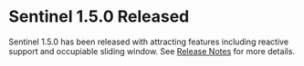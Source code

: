 # Sentinel 1.5.0 Released

Sentinel 1.5.0 has been released with attracting features including reactive support and occupiable sliding window. See [Release Notes](https://github.com/alibaba/Sentinel/wiki/Release-Notes#150) for more details.
